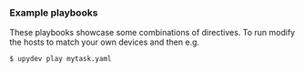 ### Example playbooks

These playbooks showcase some combinations of directives.
To run modify the hosts to match your own devices and then e.g.
```console
$ upydev play mytask.yaml
```
